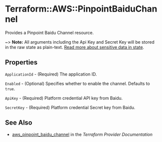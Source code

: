 # Terraform::AWS::PinpointBaiduChannel

Provides a Pinpoint Baidu Channel resource.

~> **Note:** All arguments including the Api Key and Secret Key will be stored in the raw state as plain-text.
[Read more about sensitive data in state](/docs/state/sensitive-data.html).

## Properties

`ApplicationId` - (Required) The application ID.

`Enabled` - (Optional) Specifies whether to enable the channel. Defaults to `true`.

`ApiKey` - (Required) Platform credential API key from Baidu.

`SecretKey` - (Required) Platform credential Secret key from Baidu.


## See Also

* [aws_pinpoint_baidu_channel](https://www.terraform.io/docs/providers/aws/r/pinpoint_baidu_channel.html) in the _Terraform Provider Documentation_